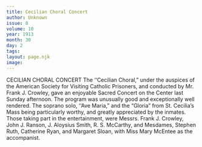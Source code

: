 ```yaml
---
title: Cecilian Choral Concert
author: Unknown
issue: 8
volume: 10
year: 1913
month: 30
day: 2
tags:
layout: page.njk
image:
---
```

CECILIAN CHORAL CONCERT    The ‘‘Cecilian Choral,” under the auspices of the American Society for Visiting Catholic Prisoners, and conducted by Mr. Frank J. Crowley, gave an enjoyable Sacred Concert on the Center last Sunday afternoon. The program was unusually good and exceptionally well rendered. The soprano solo, ‘‘Ave Maria,” and the “Gloria” from St. Cecilia’s Mass being particularly worthy, and greatly appreciated by the inmates. Those taking part in the entertainment, were Messrs. Frank J. Crowley, John J. Ranson, J. Aloysius Smith, R. S. McCarthy, and Mesdames, Stephen Ruth, Catherine Ryan, and Margaret Sloan, with Miss Mary McEntee as the accompanist.


